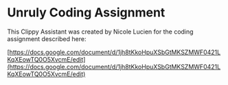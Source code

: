 # Unruly Coding Assignment

This Clippy Assistant was created by Nicole Lucien for the coding assignment described here:

[https://docs.google.com/document/d/1jh8tKkoHpuXSbGtMKSZMWF0421LKqXEowTQ0O5XvcmE/edit](https://docs.google.com/document/d/1jh8tKkoHpuXSbGtMKSZMWF0421LKqXEowTQ0O5XvcmE/edit)
